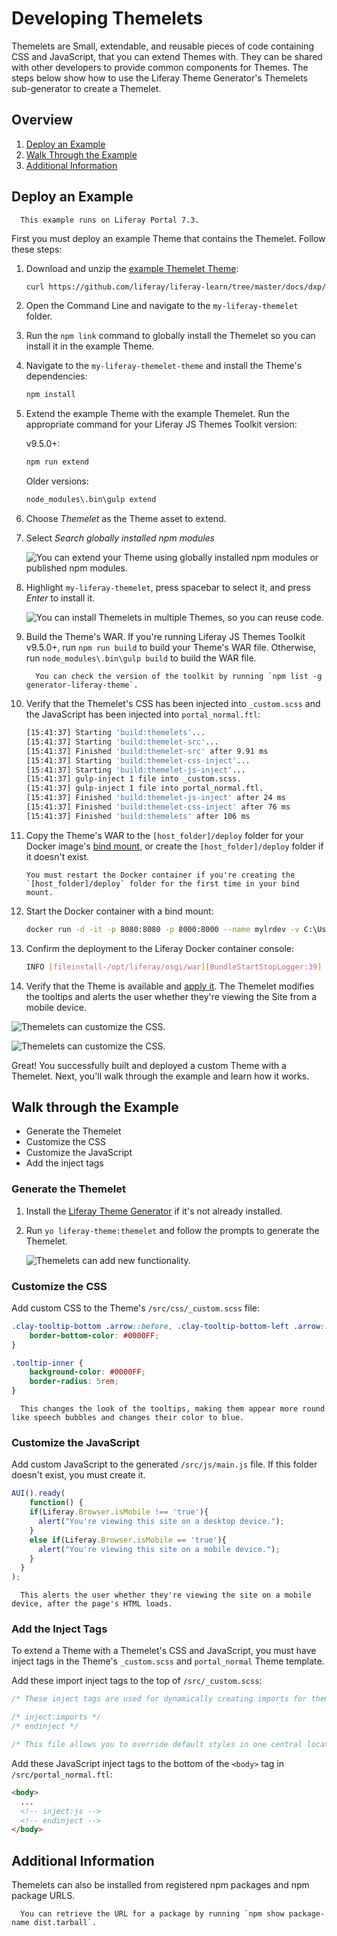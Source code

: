 # Developing Themelets

Themelets are Small, extendable, and reusable pieces of code containing CSS and JavaScript, that you can extend Themes with. They can be shared with other developers to provide common components for Themes. The steps below show how to use the Liferay Theme Generator's Themelets sub-generator to create a Themelet.

## Overview

1. [Deploy an Example](#deploy-an-example)
1. [Walk Through the Example](#walk-through-an-example)
1. [Additional Information](#additional-information)

## Deploy an Example

```note::
  This example runs on Liferay Portal 7.3.
```

First you must deploy an example Theme that contains the Themelet. Follow these steps:

1. Download and unzip the [example Themelet Theme](https://github.com/liferay/liferay-learn/tree/master/docs/dxp/7.x/en/site-building/dev/01-developing-a-theme/developing-themelets/1582903559liferay45.zip):

    ```bash
    curl https://github.com/liferay/liferay-learn/tree/master/docs/dxp/7.x/en/site-building/dev/01-developing-a-theme/developing-themelets/1582903559liferay45.zip
    ```

1. Open the Command Line and navigate to the `my-liferay-themelet` folder.
1. Run the `npm link` command to globally install the Themelet so you can install it in the example Theme.
1. Navigate to the `my-liferay-themelet-theme` and install the Theme's dependencies:

    ```bash
    npm install
    ```

1. Extend the example Theme with the example Themelet. Run the appropriate command for your Liferay JS Themes Toolkit version:

    v9.5.0+:

    ```bash
    npm run extend
    ```

    Older versions:

    ```bash
    node_modules\.bin\gulp extend
    ```

1. Choose *Themelet* as the Theme asset to extend.
1. Select *Search globally installed npm modules*

    ![You can extend your Theme using globally installed npm modules or published npm modules.](./developing-themelets/images/01.png)

1. Highlight `my-liferay-themelet`, press spacebar to select it, and press *Enter* to install it.

    ![You can install Themelets in multiple Themes, so you can reuse code.](./developing-themelets/images/02.png)

1. Build the Theme's WAR. If you're running Liferay JS Themes Toolkit v9.5.0+, run `npm run build` to build your Theme's WAR file. Otherwise, run `node_modules\.bin\gulp build` to build the WAR file.

    ```note::
      You can check the version of the toolkit by running `npm list -g generator-liferay-theme`.
    ```

1. Verify that the Themelet's CSS has been injected into `_custom.scss` and the JavaScript has been injected into `portal_normal.ftl`:

    ```bash
    [15:41:37] Starting 'build:themelets'...
    [15:41:37] Starting 'build:themelet-src'...
    [15:41:37] Finished 'build:themelet-src' after 9.91 ms
    [15:41:37] Starting 'build:themelet-css-inject'...
    [15:41:37] Starting 'build:themelet-js-inject'...
    [15:41:37] gulp-inject 1 file into _custom.scss.
    [15:41:37] gulp-inject 1 file into portal_normal.ftl.
    [15:41:37] Finished 'build:themelet-js-inject' after 24 ms
    [15:41:37] Finished 'build:themelet-css-inject' after 76 ms
    [15:41:37] Finished 'build:themelets' after 106 ms
    ```

1. Copy the Theme's WAR to the `[host_folder]/deploy` folder for your Docker image's [bind mount](TODO), or create the `[host_folder]/deploy` folder if it doesn't exist.

    ```note::
    You must restart the Docker container if you're creating the `[host_folder]/deploy` folder for the first time in your bind mount.
    ```

1. Start the Docker container with a bind mount:
    
    ```bash
    docker run -d -it -p 8080:8080 -p 8000:8000 --name mylrdev -v C:\Users\liferay\Desktop\liferay-docker:/mnt/liferay liferay/portal:7.3.0-ga1
    ```

1. Confirm the deployment to the Liferay Docker container console:

    ```bash
    INFO [fileinstall-/opt/liferay/osgi/war][BundleStartStopLogger:39] STARTED my-liferay-themelet_theme_1.0.0 [1114]
    ```

1. Verify that the Theme is available and [apply it](TODO:applying-themes). The Themelet modifies the tooltips and alerts the user whether they're viewing the Site from a mobile device.

![Themelets can customize the CSS.](./developing-themelets/images/03.png)

![Themelets can customize the CSS.](./developing-themelets/images/04.png)

Great! You successfully built and deployed a custom Theme with a Themelet. Next, you'll walk through the example and learn how it works.

## Walk through the Example

* Generate the Themelet
* Customize the CSS
* Customize the JavaScript
* Add the inject tags

### Generate the Themelet

1. Install the [Liferay Theme Generator](./installing-the-liferay-theme-generator.md) if it's not already installed. 
1. Run `yo liferay-theme:themelet` and follow the prompts to generate the Themelet.

    ![Themelets can add new functionality.](./developing-themelets/images/05.png)

### Customize the CSS

Add custom CSS to the Theme's `/src/css/_custom.scss` file:

```scss
.clay-tooltip-bottom .arrow::before, .clay-tooltip-bottom-left .arrow::before, .clay-tooltip-bottom-right .arrow::before {
    border-bottom-color: #0000FF;
}

.tooltip-inner {
    background-color: #0000FF;
    border-radius: 5rem;
}
```

```note::
  This changes the look of the tooltips, making them appear more round like speech bubbles and changes their color to blue.
```

### Customize the JavaScript

Add custom JavaScript to the generated `/src/js/main.js` file. If this folder doesn't exist, you must create it.

```javascript
AUI().ready(
	function() {
    if(Liferay.Browser.isMobile !== 'true'){
      alert("You're viewing this site on a desktop device.");
    }
    else if(Liferay.Browser.isMobile == 'true'){
      alert("You're viewing this site on a mobile device.");
    }
  }
);
```

```note::
  This alerts the user whether they're viewing the site on a mobile device, after the page's HTML loads.
```

### Add the Inject Tags

To extend a Theme with a Themelet's CSS and JavaScript, you must have inject tags in the Theme's `_custom.scss` and `portal_normal` Theme template.

Add these import inject tags to the top of `/src/_custom.scss`:

```scss
/* These inject tags are used for dynamically creating imports for themelet styles, you can place them where ever you like in this file. */

/* inject:imports */
/* endinject */

/* This file allows you to override default styles in one central location for easier upgrade and maintenance. */
```

Add these JavaScript inject tags to the bottom of the `<body>` tag in `/src/portal_normal.ftl`:

```html
<body>
  ...
  <!-- inject:js -->
  <!-- endinject -->
</body>
```

## Additional Information

Themelets can also be installed from registered npm packages and npm package URLS.

```note::
  You can retrieve the URL for a package by running `npm show package-name dist.tarball`. 
```
